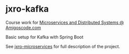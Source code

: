 # jxro-kafka
Course work for [Microservices and Distributed Systems @ Amigoscode.com](https://amigoscode.com/p/microservices)

Basic setup for Kafka with Spring Boot


See [jxro-microservices](https://github.com/Jitan/jxro-microservices) for full description of the project.